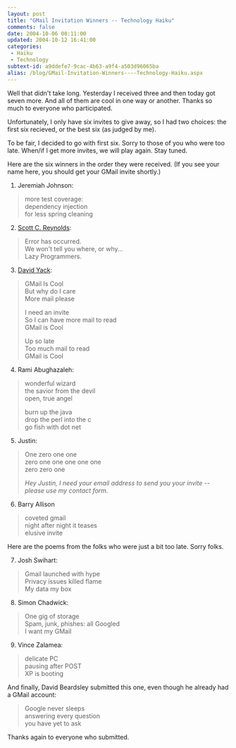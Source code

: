 ```yaml
---
layout: post
title: "GMail Invitation Winners -- Technology Haiku"
comments: false
date: 2004-10-06 00:11:00
updated: 2004-10-12 16:41:00
categories:
 - Haiku
 - Technology
subtext-id: a9ddefe7-9cac-4b63-a9f4-a503d96065ba
alias: /blog/GMail-Invitation-Winners----Technology-Haiku.aspx
---
```



Well that didn't take long. Yesterday I received three and then today got seven more. And all of them are cool in one way or another. Thanks so much to everyone who participated.

Unfortunately, I only have six invites to give away, so I had two choices: the first six recieved, or the best six (as judged by me). 

To be fair, I decided to go with first six. Sorry to those of you who were too late. When/if I get more invites, we will play again. Stay tuned.

Here are the six winners in the order they were received. (If you see your name here, you should get your GMail invite shortly.)

1. Jeremiah Johnson:

> more test coverage:  
dependency injection  
for less spring cleaning

2. [Scott C. Reynolds](http://www.scottcreynolds.com/):

> Error has occurred.  
We won't tell you where, or why...  
Lazy Programmers.

3. [David Yack](http://weblogs.asp.net/mrdave):

> GMail Is Cool  
But why do I care  
More mail please
> 
> I need an invite  
So I can have more mail to read  
GMail is Cool
> 
> Up so late  
Too much mail to read  
GMail is Cool

4. Rami Abughazaleh:

> wonderful wizard  
the savior from the devil  
open, true angel
> 
> burn up the java  
drop the perl into the c  
go fish with dot net

5. Justin:

> One zero one one  
zero one one one one one  
zero zero one
> 
> _Hey Justin, I need your email address to send you your invite -- please use my contact form._

6. Barry Allison

> coveted gmail  
night after night it teases  
elusive invite

Here are the poems from the folks who were just a bit too late. Sorry folks.

7. Josh Swihart:

> Gmail launched with hype  
Privacy issues killed flame  
My data my box

8. Simon Chadwick:

> One gig of storage  
Spam, junk, phishes: all Googled  
I want my GMail

9. Vince Zalamea:

> delicate PC  
pausing after POST  
XP is booting

And finally, David Beardsley submitted this one, even though he already had a GMail account:

> Google never sleeps  
answering every question  
you have yet to ask

Thanks again to everyone who submitted. 
